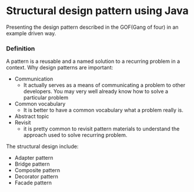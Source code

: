 # Structural design pattern using Java
Presenting the design pattern described in the GOF(Gang of four) in an example driven way.
### Definition
A pattern is a reusable and a named solution to a recurring problem in a context.
Why design patterns are important:
- Communication
    - It actually serves as a means of communicating a problem to other developers. You may very well already know how to solve a particular problem
- Common vocabulary
    - It is better to have a common vocabulary what a problem really is.
- Abstract topic
- Revisit
    - it is pretty common to revisit pattern materials to understand the approach used to solve recurring problem.

The structural design include:
- Adapter pattern
- Bridge pattern
- Composite pattern
- Decorator pattern
- Facade pattern


